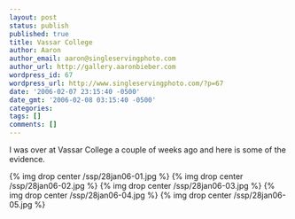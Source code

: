 ```yaml
---
layout: post
status: publish
published: true
title: Vassar College
author: Aaron
author_email: aaron@singleservingphoto.com
author_url: http://gallery.aaronbieber.com
wordpress_id: 67
wordpress_url: http://www.singleservingphoto.com/?p=67
date: '2006-02-07 23:15:40 -0500'
date_gmt: '2006-02-08 03:15:40 -0500'
categories:
tags: []
comments: []
---
```

I was over at Vassar College a couple of weeks ago and here is some of
the evidence.

{% img drop center /ssp/28jan06-01.jpg %}
 {% img drop center /ssp/28jan06-02.jpg %}
 {% img drop center /ssp/28jan06-03.jpg %}
 {% img drop center /ssp/28jan06-04.jpg %}
 {% img drop center /ssp/28jan06-05.jpg %}
